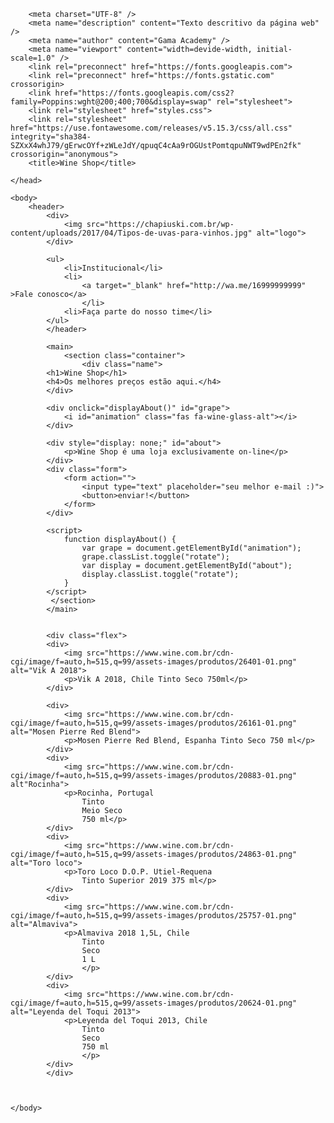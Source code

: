 <!DOCTYPE html>
<html lang="pt-BR">
    <head>
        
        <meta charset="UTF-8" />
        <meta name="description" content="Texto descritivo da página web" />
        <meta name="author" content="Gama Academy" />
        <meta name="viewport" content="width=devide-width, initial-scale=1.0" />
        <link rel="preconnect" href="https://fonts.googleapis.com">
        <link rel="preconnect" href="https://fonts.gstatic.com" crossorigin>
        <link href="https://fonts.googleapis.com/css2?family=Poppins:wght@200;400;700&display=swap" rel="stylesheet">
        <link rel="stylesheet" href="styles.css">
        <link rel="stylesheet" href="https://use.fontawesome.com/releases/v5.15.3/css/all.css" integrity="sha384-SZXxX4whJ79/gErwcOYf+zWLeJdY/qpuqC4cAa9rOGUstPomtqpuNWT9wdPEn2fk" crossorigin="anonymous">
        <title>Wine Shop</title>

    </head>
    
    <body>
        <header>
            <div>
                <img src="https://chapiuski.com.br/wp-content/uploads/2017/04/Tipos-de-uvas-para-vinhos.jpg" alt="logo"> 
            </div>

            <ul>
                <li>Institucional</li>
                <li>
                    <a target="_blank" href="http://wa.me/16999999999" >Fale conosco</a>
                    </li>
                <li>Faça parte do nosso time</li>
            </ul>
            </header>
           
            <main>
                <section class="container">
                    <div class="name">
            <h1>Wine Shop</h1>
            <h4>Os melhores preços estão aqui.</h4>
            </div>

            <div onclick="displayAbout()" id="grape">
                <i id="animation" class="fas fa-wine-glass-alt"></i>
            </div>

            <div style="display: none;" id="about">
                <p>Wine Shop é uma loja exclusivamente on-line</p>
            </div>
            <div class="form">
                <form action="">
                    <input type="text" placeholder="seu melhor e-mail :)">
                    <button>enviar!</button>
                </form>
            </div>
           
            <script>
                function displayAbout() {
                    var grape = document.getElementById("animation");
                    grape.classList.toggle("rotate");
                    var display = document.getElementById("about");
                    display.classList.toggle("rotate");
                }
            </script>
             </section>
            </main>


            <div class="flex">
            <div>
                <img src="https://www.wine.com.br/cdn-cgi/image/f=auto,h=515,q=99/assets-images/produtos/26401-01.png" alt="Vik A 2018">
                <p>Vik A 2018, Chile Tinto Seco 750ml</p>
            </div>

            <div>
                <img src="https://www.wine.com.br/cdn-cgi/image/f=auto,h=515,q=99/assets-images/produtos/26161-01.png" alt="Mosen Pierre Red Blend">
                <p>Mosen Pierre Red Blend, Espanha Tinto Seco 750 ml</p>
            </div>
            <div>
                <img src="https://www.wine.com.br/cdn-cgi/image/f=auto,h=515,q=99/assets-images/produtos/20883-01.png" alt"Rocinha">
                <p>Rocinha, Portugal
                    Tinto
                    Meio Seco
                    750 ml</p>
            </div>
            <div>
                <img src="https://www.wine.com.br/cdn-cgi/image/f=auto,h=515,q=99/assets-images/produtos/24863-01.png" alt="Toro loco">
                <p>Toro Loco D.O.P. Utiel-Requena 
                    Tinto Superior 2019 375 ml</p>
            </div>
            <div>
                <img src="https://www.wine.com.br/cdn-cgi/image/f=auto,h=515,q=99/assets-images/produtos/25757-01.png" alt="Almaviva">
                <p>Almaviva 2018 1,5L, Chile
                    Tinto
                    Seco
                    1 L
                    </p>
            </div>
            <div>
                <img src="https://www.wine.com.br/cdn-cgi/image/f=auto,h=515,q=99/assets-images/produtos/20624-01.png" alt="Leyenda del Toqui 2013">
                <p>Leyenda del Toqui 2013, Chile
                    Tinto
                    Seco
                    750 ml
                    </p>
            </div>
            </div>
            
        
        
    </body>
</html>